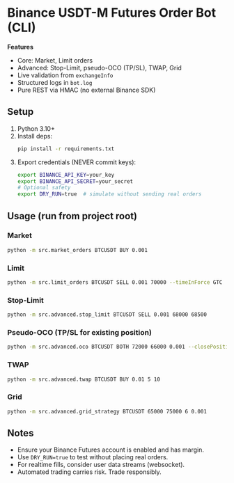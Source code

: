 # Binance USDT-M Futures Order Bot (CLI)

**Features**
- Core: Market, Limit orders
- Advanced: Stop-Limit, pseudo-OCO (TP/SL), TWAP, Grid
- Live validation from `exchangeInfo`
- Structured logs in `bot.log`
- Pure REST via HMAC (no external Binance SDK)

## Setup
1. Python 3.10+
2. Install deps:
   ```bash
   pip install -r requirements.txt
   ```
3. Export credentials (NEVER commit keys):
   ```bash
   export BINANCE_API_KEY=your_key
   export BINANCE_API_SECRET=your_secret
   # Optional safety
   export DRY_RUN=true  # simulate without sending real orders
   ```

## Usage (run from project root)
### Market
```bash
python -m src.market_orders BTCUSDT BUY 0.001
```

### Limit
```bash
python -m src.limit_orders BTCUSDT SELL 0.001 70000 --timeInForce GTC
```

### Stop-Limit
```bash
python -m src.advanced.stop_limit BTCUSDT SELL 0.001 68000 68500
```

### Pseudo-OCO (TP/SL for existing position)
```bash
python -m src.advanced.oco BTCUSDT BOTH 72000 66000 0.001 --closePosition
```

### TWAP
```bash
python -m src.advanced.twap BTCUSDT BUY 0.01 5 10
```

### Grid
```bash
python -m src.advanced.grid_strategy BTCUSDT 65000 75000 6 0.001
```


## Notes
- Ensure your Binance Futures account is enabled and has margin.
- Use `DRY_RUN=true` to test without placing real orders.
- For realtime fills, consider user data streams (websocket).
- Automated trading carries risk. Trade responsibly.
